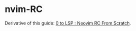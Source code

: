 # nvim-RC
Derivative of this guide: [0 to LSP : Neovim RC From Scratch](https://www.youtube.com/watch?v=w7i4amO_zaE). 
